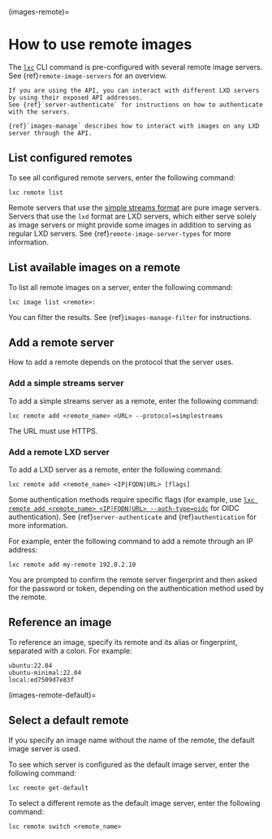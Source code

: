 (images-remote)=
# How to use remote images

The [`lxc`](lxc.md) CLI command is pre-configured with several remote image servers.
See {ref}`remote-image-servers` for an overview.

```{note}
If you are using the API, you can interact with different LXD servers by using their exposed API addresses.
See {ref}`server-authenticate` for instructions on how to authenticate with the servers.

{ref}`images-manage` describes how to interact with images on any LXD server through the API.
```

## List configured remotes

<!-- Include start list remotes -->
To see all configured remote servers, enter the following command:

    lxc remote list

Remote servers that use the [simple streams format](https://git.launchpad.net/simplestreams/tree/) are pure image servers.
Servers that use the `lxd` format are LXD servers, which either serve solely as image servers or might provide some images in addition to serving as regular LXD servers.
See {ref}`remote-image-server-types` for more information.
<!-- Include end list remotes -->

## List available images on a remote

To list all remote images on a server, enter the following command:

    lxc image list <remote>:

You can filter the results.
See {ref}`images-manage-filter` for instructions.

## Add a remote server

How to add a remote depends on the protocol that the server uses.

### Add a simple streams server

To add a simple streams server as a remote, enter the following command:

    lxc remote add <remote_name> <URL> --protocol=simplestreams

The URL must use HTTPS.

### Add a remote LXD server

<!-- Include start add remotes -->
To add a LXD server as a remote, enter the following command:

    lxc remote add <remote_name> <IP|FQDN|URL> [flags]

Some authentication methods require specific flags (for example, use [`lxc remote add <remote_name> <IP|FQDN|URL> --auth-type=oidc`](lxc_remote_add.md) for OIDC authentication).
See {ref}`server-authenticate` and {ref}`authentication` for more information.

For example, enter the following command to add a remote through an IP address:

    lxc remote add my-remote 192.0.2.10

You are prompted to confirm the remote server fingerprint and then asked for the password or token, depending on the authentication method used by the remote.
<!-- Include end add remotes -->

## Reference an image

To reference an image, specify its remote and its alias or fingerprint, separated with a colon.
For example:

    ubuntu:22.04
    ubuntu-minimal:22.04
    local:ed7509d7e83f

(images-remote-default)=
## Select a default remote

If you specify an image name without the name of the remote, the default image server is used.

To see which server is configured as the default image server, enter the following command:

    lxc remote get-default

To select a different remote as the default image server, enter the following command:

    lxc remote switch <remote_name>
